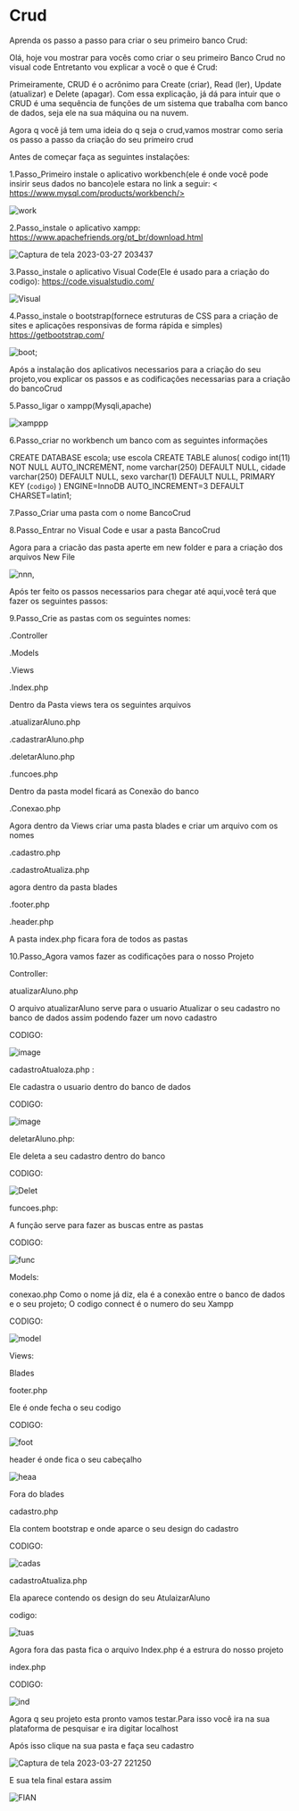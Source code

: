 
# Crud
Aprenda os passo a passo para criar o seu primeiro banco Crud:

 Olá, hoje vou mostrar para vocês como criar o seu primeiro Banco Crud no visual code
     Entretanto vou explicar a você o que é Crud:

 Primeiramente, CRUD é o acrônimo para Create (criar), Read (ler), Update (atualizar) e Delete (apagar). Com essa explicação, já dá para intuir que o CRUD é uma sequência de funções de um sistema que trabalha com banco de dados, seja ele na sua máquina ou na nuvem.
   
   Agora q você já tem uma ideia do q seja o crud,vamos mostrar como seria os passo a passo da criação do seu primeiro crud
   
   Antes de começar faça as seguintes instalações:
  
  1.Passo_Primeiro instale o aplicativo workbench(ele é onde você pode insirir seus dados no banco)ele estara no link a seguir:
     < https://www.mysql.com/products/workbench/>  
      
   ![work](https://user-images.githubusercontent.com/128431256/228089834-47849141-6f5c-4a9a-a337-790a592980a4.png)
 
 
   2.Passo_instale o aplicativo xampp:
  <https://www.apachefriends.org/pt_br/download.html>

![Captura de tela 2023-03-27 203437](https://user-images.githubusercontent.com/128431256/228090208-646ab456-2128-4162-8ecd-f14829c6bfcf.png)

 3.Passo_instale o aplicativo Visual Code(Ele é usado para a criação do codigo):
      https://code.visualstudio.com/
    
   ![Visual](https://user-images.githubusercontent.com/128431256/228089947-1202e57c-87a4-4500-8f21-0a9e8350e883.png)

   4.Passo_instale o bootstrap(fornece estruturas de CSS para a criação de sites e aplicações responsivas de forma rápida e simples)
     <https://getbootstrap.com/>
     
   ![boot](https://user-images.githubusercontent.com/128431256/228089994-654df66a-beb0-4bde-9413-01f7527edbb1.png);
	
Após a instalação dos aplicativos necessarios para a criação do seu projeto,vou explicar os passos e as codificações necessarias para a criação do bancoCrud

   5.Passo_ligar o xampp(Mysqli,apache)

![xamppp](https://user-images.githubusercontent.com/128431256/228101411-a3199d0e-037e-4f42-b58d-9eb25d196d86.png)


   6.Passo_criar no workbench um banco com as seguintes informações 

   CREATE DATABASE  escola;
    use escola
 CREATE TABLE  alunos(
   codigo int(11) NOT NULL AUTO_INCREMENT,
   nome varchar(250) DEFAULT NULL,
   cidade varchar(250) DEFAULT NULL,
   sexo varchar(1) DEFAULT NULL,
   PRIMARY KEY (`codigo`)
  )  ENGINE=InnoDB AUTO_INCREMENT=3 DEFAULT CHARSET=latin1;

7.Passo_Criar uma pasta com o nome BancoCrud

8.Passo_Entrar no Visual Code e usar a pasta BancoCrud
   
   Agora para a criacão das pasta aperte em new folder e para a criação dos arquivos New File

![nnn,](https://user-images.githubusercontent.com/128431256/228101856-3bbd67a4-f577-49d2-86e2-a77215481f1f.png)

    
   Após ter feito os passos necessarios para chegar até aqui,você terá que fazer os seguintes passos:
 
 9.Passo_Crie as pastas com os seguintes nomes:
 
   
 .Controller
   
 .Models
   
 .Views
   
 .Index.php
   
   Dentro da Pasta views tera os seguintes arquivos 
   
   .atualizarAluno.php
   
   .cadastrarAluno.php
   
   .deletarAluno.php
   
   .funcoes.php
 
 Dentro da pasta model ficará as Conexão do banco
 
  .Conexao.php
  
  Agora dentro da Views criar uma pasta blades e criar um arquivo com os nomes
  
  .cadastro.php
 
  .cadastroAtualiza.php
   
   agora dentro da pasta blades
   
   .footer.php
   
   .header.php

  A pasta index.php ficara fora de todos as pastas 

   10.Passo_Agora vamos fazer as codificações para o nosso Projeto
 
 Controller:
 
 atualizarAluno.php

O arquivo atualizarAluno serve para o usuario Atualizar o seu cadastro no banco de dados assim podendo fazer um novo cadastro
   
  CODIGO:

![image](https://user-images.githubusercontent.com/128431256/228099127-14a5a06e-dfc0-4574-936f-908c25863deb.png)
  
  cadastroAtualoza.php :  
  
  Ele cadastra o usuario dentro do banco de dados 
  
  CODIGO:

![image](https://user-images.githubusercontent.com/128431256/228099485-cb54965a-812c-435b-8fa7-108272623082.png)

deletarAluno.php: 

Ele deleta a seu cadastro dentro do banco

CODIGO:
 
 ![Delet](https://user-images.githubusercontent.com/128431256/228099578-26dc5c39-11ee-49fd-ad81-00bc3737c0f9.png)


funcoes.php:

A função serve para fazer as buscas entre as pastas 

CODIGO:

![func](https://user-images.githubusercontent.com/128431256/228099682-ffcb735f-7a14-4da4-9c6c-05344becec93.png)

  
  Models:
  
  conexao.php
   Como o nome já diz, ela é a conexão entre o banco de dados e o seu projeto;
   O codigo connect é o numero do seu Xampp
    
   CODIGO:

![model](https://user-images.githubusercontent.com/128431256/228099816-aa4f185b-2016-48c6-88bf-3d58f5b18c55.png)


  Views:
  
   Blades
  
 footer.php
 
 Ele é onde fecha o seu codigo
 
 CODIGO:

![foot](https://user-images.githubusercontent.com/128431256/228100090-866f8c70-4ec1-45be-86c5-cdccef1edb43.png)


header é onde fica o seu cabeçalho

![heaa](https://user-images.githubusercontent.com/128431256/228100290-b0ed8cd3-9c69-46e2-be4f-f210b8979b67.png)


Fora do blades 
    
cadastro.php	

Ela contem bootstrap e onde aparce o seu design do cadastro 

CODIGO:

![cadas](https://user-images.githubusercontent.com/128431256/228100390-92952390-28f2-46d7-907b-28f45846a95d.png)


cadastroAtualiza.php

Ela aparece contendo os design do seu AtulaizarAluno

codigo:

![tuas](https://user-images.githubusercontent.com/128431256/228100482-beb39a0f-2247-40e3-8696-2fb4f4a41f32.png)


   Agora fora das pasta fica o arquivo Index.php é a estrura do nosso projeto
 
   index.php

   CODIGO:

![ind](https://user-images.githubusercontent.com/128431256/228100545-10d6c4d2-0478-42a7-9a55-9d6cd00a47a8.png)

	
	
Agora q seu projeto esta pronto vamos testar.Para isso você ira na sua plataforma de pesquisar e ira digitar localhost
   
   Após isso clique na sua pasta e faça seu cadastro
   
   ![Captura de tela 2023-03-27 221250](https://user-images.githubusercontent.com/128431256/228101261-e4515da0-06d4-412e-bd4c-f2f7e4605632.png)
   
   E sua tela final estara assim
   
   ![FIAN](https://user-images.githubusercontent.com/128431256/228101319-8715ff01-cc8c-4f76-99ac-6515f5734528.png)


